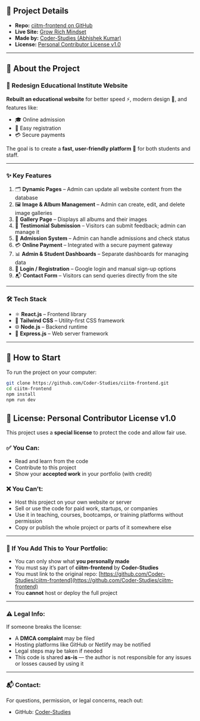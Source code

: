 ## 📌 Project Details

- **Repo:**
  [ciitm-frontend on GitHub](https://github.com/Coder-Studies/ciitm-frontend)
- **Live Site:** [Grow Rich Mindset](https://www.growrichmindset.in/)
- **Made by:**
  [Coder-Studies (Abhishek Kumar)](https://github.com/Coder-Studies)
- **License:**
  [Personal Contributor License v1.0](https://github.com/Coder-Studies/ciitm-frontend?tab=License-1-ov-file)

---

## 👋 About the Project

### 📌 Redesign Educational Institute Website

**Rebuilt an educational website** for better speed ⚡, modern design
🎨, and features like:

- 🎓 Online admission
- 📝 Easy registration
- 💳 Secure payments

The goal is to create a **fast, user-friendly platform** 🚀 for both
students and staff.

---

### ✨ Key Features

1. 🗂️ **Dynamic Pages** – Admin can update all website content from
   the database
2. 🖼️ **Image & Album Management** – Admin can create, edit, and
   delete image galleries
3. 📸 **Gallery Page** – Displays all albums and their images
4. 📝 **Testimonial Submission** – Visitors can submit feedback; admin
   can manage it
5. 📑 **Admission System** – Admin can handle admissions and check
   status
6. 💳 **Online Payment** – Integrated with a secure payment gateway
7. 📊 **Admin & Student Dashboards** – Separate dashboards for
   managing data
8. 🔑 **Login / Registration** – Google login and manual sign-up
   options
9. 📬 **Contact Form** – Visitors can send queries directly from the
   site

---

### 🛠️ Tech Stack

- ⚛️ **React.js** – Frontend library
- 🎨 **Tailwind CSS** – Utility-first CSS framework
- 🌐 **Node.js** – Backend runtime
- 🚀 **Express.js** – Web server framework

---

## 🚀 How to Start

To run the project on your computer:

```bash
git clone https://github.com/Coder-Studies/ciitm-frontend.git
cd ciitm-frontend
npm install
npm run dev
```

## 🔐 License: Personal Contributor License v1.0

This project uses a **special license** to protect the code and allow
fair use.

### ✅ You Can:

- Read and learn from the code
- Contribute to this project
- Show your **accepted work** in your portfolio (with credit)

### ❌ You Can’t:

- Host this project on your own website or server
- Sell or use the code for paid work, startups, or companies
- Use it in teaching, courses, bootcamps, or training platforms
  without permission
- Copy or publish the whole project or parts of it somewhere else

---

### 📸 If You Add This to Your Portfolio:

- You can only show what **you personally made**
- You must say it’s part of **ciitm-frontend** by **Coder-Studies**
- You must link to the original repo:
  [https://github.com/Coder-Studies/ciitm-frontend](https://github.com/Coder-Studies/ciitm-frontend)
- You **cannot** host or deploy the full project

---

### ⚠️ Legal Info:

If someone breaks the license:

- A **DMCA complaint** may be filed
- Hosting platforms like GitHub or Netlify may be notified
- Legal steps may be taken if needed
- This code is shared **as-is** — the author is not responsible for
  any issues or losses caused by using it

---

### 📬 Contact:

For questions, permission, or legal concerns, reach out:

- GitHub: [Coder-Studies](https://github.com/Coder-Studies)
